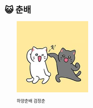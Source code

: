 # 😺 춘배

<figure><img src=".gitbook/assets/d3ae0051af15fdb774790f61180459b9 (1).jpg" alt=""><figcaption><p>하양춘배 검정춘</p></figcaption></figure>
